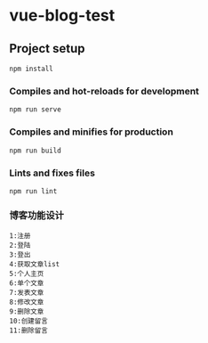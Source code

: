 # vue-blog-test

## Project setup
```
npm install
```

### Compiles and hot-reloads for development
```
npm run serve
```

### Compiles and minifies for production
```
npm run build
```

### Lints and fixes files
```
npm run lint
```

### 博客功能设计 
```
1:注册
2:登陆
3:登出
4:获取文章list
5:个人主页
6:单个文章
7:发表文章
8:修改文章
9:删除文章
10:创建留言
11:删除留言
```